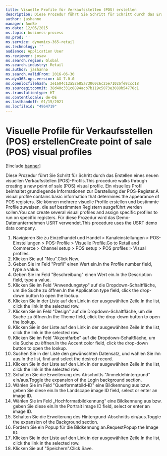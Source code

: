 ```yaml
---
title: Visuelle Profile für Verkaufsstellen (POS) erstellen
description: Diese Prozedur führt Sie Schritt für Schritt durch das Erstellen eines neuen visuellen Verkaufsstellen (POS)-Profils.
author: jashanno
manager: AnnBe
ms.date: 12/05/2015
ms.topic: business-process
ms.prod: ''
ms.service: dynamics-365-retail
ms.technology: ''
audience: Application User
ms.reviewer: josaw
ms.search.region: Global
ms.search.industry: Retail
ms.author: jashanno
ms.search.validFrom: 2016-06-30
ms.dyn365.ops.version: AX 7.0.0
ms.openlocfilehash: 3e1604c12a52e85a73060c6c25e71026fe9ccc18
ms.sourcegitcommit: 38d40c331c8894acb7b119c5073e3088b54776c1
ms.translationtype: HT
ms.contentlocale: de-DE
ms.lasthandoff: 01/15/2021
ms.locfileid: "4964719"
---
```

# <a name="create-point-of-sale-pos-visual-profiles"></a><span data-ttu-id="3fe44-103">Visuelle Profile für Verkaufsstellen (POS) erstellen</span><span class="sxs-lookup"><span data-stu-id="3fe44-103">Create point of sale (POS) visual profiles</span></span>

[!include [banner](../includes/banner.md)]

<span data-ttu-id="3fe44-104">Diese Prozedur führt Sie Schritt für Schritt durch das Erstellen eines neuen visuellen Verkaufsstellen (POS)-Profils.</span><span class="sxs-lookup"><span data-stu-id="3fe44-104">This procedure walks through creating a new point of sale (POS) visual profile.</span></span> <span data-ttu-id="3fe44-105">Ein visuelles Profil beinhaltet grundlegende Informationen zur Darstellung der POS-Register.</span><span class="sxs-lookup"><span data-stu-id="3fe44-105">A visual profile contains basic information that determines the appearance of POS registers.</span></span> <span data-ttu-id="3fe44-106">Sie können mehrere visuelle Profile erstellen und bestimmte Profile zuweisen, die auf bestimmten Registern ausgeführt werden sollen.</span><span class="sxs-lookup"><span data-stu-id="3fe44-106">You can create several visual profiles and assign specific profiles to run on specific registers.</span></span> <span data-ttu-id="3fe44-107">Für diese Prozedur wird das Demo-Datenunternehmen USRT verwendet.</span><span class="sxs-lookup"><span data-stu-id="3fe44-107">This procedure uses the USRT demo data company.</span></span>

1. <span data-ttu-id="3fe44-108">Navigieren Sie zu Einzelhandel und Handel > Kanaleinstellungen > POS-Einstellungen > POS-Profile > Visuelle Profile.</span><span class="sxs-lookup"><span data-stu-id="3fe44-108">Go to Retail and Commerce > Channel setup > POS setup > POS profiles > Visual profiles.</span></span>
2. <span data-ttu-id="3fe44-109">Klicken Sie auf "Neu".</span><span class="sxs-lookup"><span data-stu-id="3fe44-109">Click New.</span></span>
3. <span data-ttu-id="3fe44-110">Geben Sie im Feld "Profil" einen Wert ein.</span><span class="sxs-lookup"><span data-stu-id="3fe44-110">In the Profile number field, type a value.</span></span>
4. <span data-ttu-id="3fe44-111">Geben Sie im Feld "Beschreibung" einen Wert ein.</span><span class="sxs-lookup"><span data-stu-id="3fe44-111">In the Description field, type a value.</span></span>
5. <span data-ttu-id="3fe44-112">Klicken Sie im Feld "Anwendungstyp" auf die Dropdown-Schaltfläche, um die Suche zu öffnen.</span><span class="sxs-lookup"><span data-stu-id="3fe44-112">In the Application type field, click the drop-down button to open the lookup.</span></span>
6. <span data-ttu-id="3fe44-113">Klicken Sie in der Liste auf den Link in der ausgewählten Zeile.</span><span class="sxs-lookup"><span data-stu-id="3fe44-113">In the list, click the link in the selected row.</span></span>
7. <span data-ttu-id="3fe44-114">Klicken Sie im Feld "Design" auf die Dropdown-Schaltfläche, um die Suche zu öffnen.</span><span class="sxs-lookup"><span data-stu-id="3fe44-114">In the Theme field, click the drop-down button to open the lookup.</span></span>
8. <span data-ttu-id="3fe44-115">Klicken Sie in der Liste auf den Link in der ausgewählten Zeile.</span><span class="sxs-lookup"><span data-stu-id="3fe44-115">In the list, click the link in the selected row.</span></span>
9. <span data-ttu-id="3fe44-116">Klicken Sie im Feld "Akzentfarbe" auf die Dropdown-Schaltfläche, um die Suche zu öffnen.</span><span class="sxs-lookup"><span data-stu-id="3fe44-116">In the Accent color field, click the drop-down button to open the lookup.</span></span>
10. <span data-ttu-id="3fe44-117">Suchen Sie in der Liste den gewünschten Datensatz, und wählen Sie ihn aus.</span><span class="sxs-lookup"><span data-stu-id="3fe44-117">In the list, find and select the desired record.</span></span>
11. <span data-ttu-id="3fe44-118">Klicken Sie in der Liste auf den Link in der ausgewählten Zeile.</span><span class="sxs-lookup"><span data-stu-id="3fe44-118">In the list, click the link in the selected row.</span></span>
12. <span data-ttu-id="3fe44-119">Schalten Sie die Erweiterung des Abschnitts "Anmeldehintergrund" ein/aus.</span><span class="sxs-lookup"><span data-stu-id="3fe44-119">Toggle the expansion of the Login background section.</span></span>
13. <span data-ttu-id="3fe44-120">Wählen Sie im Feld "Querformatbild-ID" eine Bildkennung aus bzw. geben Sie diese ein.</span><span class="sxs-lookup"><span data-stu-id="3fe44-120">In the Landscape image ID field, select or enter an image ID.</span></span>
14. <span data-ttu-id="3fe44-121">Wählen Sie im Feld „Hochformatbildkennung“ eine Bildkennung aus bzw. geben Sie diese ein.</span><span class="sxs-lookup"><span data-stu-id="3fe44-121">In the Portrait image ID field, select or enter an image ID.</span></span>
15. <span data-ttu-id="3fe44-122">Schalten Sie die Erweiterung des Hintergrund-Abschnitts ein/aus.</span><span class="sxs-lookup"><span data-stu-id="3fe44-122">Toggle the expansion of the Background section.</span></span>
16. <span data-ttu-id="3fe44-123">Fordern Sie ein Popup für die Bildkennung an.</span><span class="sxs-lookup"><span data-stu-id="3fe44-123">RequestPopup the Image ID.</span></span>
17. <span data-ttu-id="3fe44-124">Klicken Sie in der Liste auf den Link in der ausgewählten Zeile.</span><span class="sxs-lookup"><span data-stu-id="3fe44-124">In the list, click the link in the selected row.</span></span>
18. <span data-ttu-id="3fe44-125">Klicken Sie auf "Speichern".</span><span class="sxs-lookup"><span data-stu-id="3fe44-125">Click Save.</span></span>

